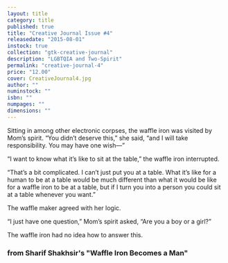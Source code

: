 ```yaml
---
layout: title
category: title
published: true
title: "Creative Journal Issue #4"
releasedate: "2015-08-01"
instock: true
collection: "gtk-creative-journal"
description: "LGBTQIA and Two-Spirit"
permalink: "creative-journal-4"
price: "12.00"
cover: CreativeJournal4.jpg
author: ""
numinstock: ""
isbn: ""
numpages: ""
dimensions: ""
---
```





Sitting in among other electronic corpses, the waffle iron was visited by Mom’s spirit. “You didn’t deserve this,” she said, “and I will take responsibility. You may have one wish—”

“I want to know what it’s like to sit at the table,” the waffle iron interrupted.

“That’s a bit complicated. I can’t just put you at a table. What it’s like for a human to be at a table would be much different than what it would be like for a waffle iron to be at a table, but if I turn you into a person you could sit at a table whenever you want.”

The waffle maker agreed with her logic.

“I just have one question,” Mom’s spirit asked, “Are you a boy or a girl?”

The waffle iron had no idea how to answer this.

### from Sharif Shakhsir's "Waffle Iron Becomes a Man"
